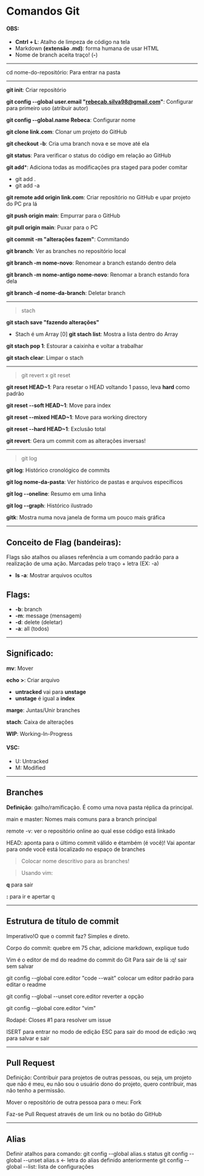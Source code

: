# Comandos Git

#### OBS:

- **Cntrl + L**: Atalho de limpeza de código na tela
- Markdown **(extensão .md)**: forma humana de usar HTML
- Nome de branch aceita traço! (**-**)

---

cd nome-do-repositório: Para entrar na pasta

---

**git init**: Criar repositório

**git config --global user.email "rebecab.silva98@gmail.com"**: Configurar para primeiro uso (atribuir autor)

**git config --global.name Rebeca**: Configurar nome

**git clone link.com**: Clonar um projeto do GitHub

**git checkout -b**: Cria uma branch nova e se move até ela

**git status**: Para verificar o status do código em relação ao GitHub

**git add***: Adiciona todas as modificações pra staged para poder comitar
- git add .
- git add -a

**git remote add origin link.com**: Criar repositório no GitHub e upar projeto do PC pra lá

**git push origin main**: Empurrar para o GitHub

**git pull origin main**: Puxar para o PC

**git commit -m "alterações fazem"**: Commitando

**git branch**: Ver as branches no repositório local

**git branch -m nome-novo**: Renomear a branch estando dentro dela

**git branch -m nome-antigo nome-novo**: Renomar a branch estando fora dela

**git branch -d nome-da-branch**: Deletar branch

---

> stach

**git stach save "fazendo alterações"**
- Stach é um Array [0]
**git stach list**: Mostra a lista dentro do Array

**git stach pop 1**: Estourar a caixinha e voltar a trabalhar

**git stach clear**: Limpar o stach

---

> git revert x git reset

**git reset HEAD~1**: Para resetar o HEAD voltando 1 passo, leva **hard** como padrão

**git reset --soft HEAD~1**: Move para index

**git reset --mixed HEAD~1**: Move para working directory

**git reset --hard HEAD~1**: Exclusão total

**git revert**: Gera um commit com as alterações inversas!

---

> git log

**git log**: Histórico cronológico de commits

**git log nome-da-pasta**: Ver histórico de pastas e arquivos específicos

**git log --oneline**: Resumo em uma linha

**git log --graph**: Histórico ilustrado

**gitk**: Mostra numa nova janela de forma um pouco mais gráfica

---

## Conceito de Flag (bandeiras):

Flags são atalhos ou aliases referência a um comando padrão para a realização de uma ação. Marcadas pelo traço + letra (EX: -a)

- **ls -a**: Mostrar arquivos ocultos

## Flags:

- **-b**: branch
- **-m**: message (mensagem)
- **-d**: delete (deletar)
- **-a**: all (todos)

---

## Significado:
**mv**: Mover

**echo >**: Criar arquivo

- **untracked** vai para **unstage**
- **unstage** é igual a **index**

**marge**: Juntas/Unir branches

**stach**: Caixa de alterações

**WIP**: Working-In-Progress

#### **VSC:**
- U: Untracked
- M: Modified

---

## Branches
**Definição**: galho/ramificação. É como uma nova pasta réplica da principal.

main e master: Nomes mais comuns para a branch principal

remote -v: ver o repositório online ao qual esse código está linkado

HEAD: aponta para o último commit válido e étambém (é você)! Vai apontar para onde você está localizado no espaço de branches

> Colocar nome descritivo para as branches!

> Usando vim:

**q** para sair

**:** para ir e apertar q

---

## Estrutura de título de commit

Imperativo!O que o commit faz? Simples e direto.

Corpo do commit: quebre em 75 char, adicione markdown, explique tudo

Vim é o editor de md do readme do commit do Git
Para sair de lá
:q! sair sem salvar

git config --global core.editor  "code --wait"
colocar um editor padrão para editar o readme

git config --global --unset core.editor
reverter a opção

git config --global core.editor  "vim"

Rodapé: 
Closes #1 para resolver um issue

ISERT para entrar no modo de edição
ESC para sair do mood de edição
:wq para salvar e sair

---

## Pull Request
Definição: Contribuir para projetos de outras pessoas, ou seja, um projeto que não é meu, eu não sou o usuário dono do projeto, quero contribuir, mas não tenho a permissão.

Mover o repositório de outra pessoa para o meu: Fork

Faz-se Pull Request através de um link ou no botão do GitHub

---

## Alias

Definir atalhos para comando:
git config --global alias.s status
git config --global --unset alias.s <- letra do alias definido anteriormente
git config --global --list: lista de configurações